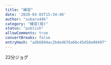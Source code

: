 ```yaml
---
title: "練習"
date: '2020-03-03T15:34:40'
author: "subaru44k"
category: "練習(弱)"
status: "publish"
allowComments: true
convertBreaks: false
entryHash: "adb6894ac2bded676a66c45d58a98497"
---
```

22分ジョグ
